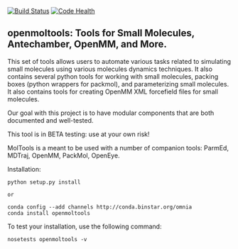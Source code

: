 [![Build Status](https://travis-ci.org/choderalab/openmoltools.svg)](https://travis-ci.org/choderalab/openmoltools)
[![Code Health](https://landscape.io/github/choderalab/openmoltools/master/landscape.svg)](https://landscape.io/github/choderalab/openmoltools/master)

## openmoltools: Tools for Small Molecules, Antechamber, OpenMM, and More.

This set of tools allows users to automate various tasks related to
simulating small molecules using various molecules dynamics techniques.
It also contains several python tools for working with small molecules,
packing boxes (python wrappers for packmol), and parameterizing small
molecules.  It also contains tools for creating OpenMM XML forcefield files
for small molecules.

Our goal with this project is to have modular components that are both 
documented and well-tested.  

This tool is in BETA testing: use at your own risk!

MolTools is a meant to be used with a number of companion tools:
ParmEd, MDTraj, OpenMM, PackMol, OpenEye.


Installation:

```
python setup.py install

or

conda config --add channels http://conda.binstar.org/omnia
conda install openmoltools

```

To test your installation, use the following command:

```
nosetests openmoltools -v
```
